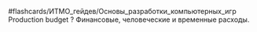 #flashcards/ИТМО_гейдев/Основы_разработки_компьютерных_игр 
Production budget
?
Финансовые, человеческие и временные расходы.